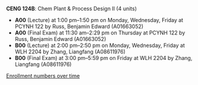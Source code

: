 **CENG 124B**: Chem Plant & Process Design II (4 units)

- **A00** (Lecture) at 1:00 pm–1:50 pm on Monday, Wednesday, Friday at PCYNH 122 by Russ, Benjamin Edward (A01663052)
- **A00** (Final Exam) at 11:30 am–2:29 pm on Thursday at PCYNH 122 by Russ, Benjamin Edward (A01663052)
- **B00** (Lecture) at 2:00 pm–2:50 pm on Monday, Wednesday, Friday at WLH 2204 by Zhang, Liangfang (A08611976)
- **B00** (Final Exam) at 3:00 pm–5:59 pm on Friday at WLH 2204 by Zhang, Liangfang (A08611976)

[Enrollment numbers over time](./CENG124B.tsv)
